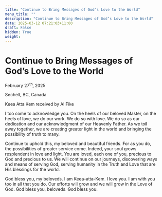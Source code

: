 ```yaml
---
title: "Continue to Bring Messages of God’s Love to the World"
menu_title: ""
description: "Continue to Bring Messages of God’s Love to the World"
date: 2025-03-12 07:21:03+11:00
draft: False
hidden: True
weight:
---
```

# Continue to Bring Messages of God’s Love to the World

February 27<sup>th</sup>, 2025

Sechelt, BC, Canada

Keea Atta Kem received by Al Fike

I too come to acknowledge you. On the heels of our beloved Master, on the heels of love, we do our work. We do so with love. We do so as our dedication and our acknowledgment of our Heavenly Father. As we toil away together, we are creating greater light in the world and bringing the possibility of truth to many.

Continue to uphold this, my beloved and beautiful friends. For as you do, the possibilities of greater service come. Indeed, your soul grows resplendent in love and light. You are loved, each one of you, precious to God and precious to us. We will continue on our journeys, discovering ways and means of serving God, serving humanity in the Truth and Love that are His blessings for the world.

God bless you, my beloveds. I am Keea-atta-Kem. I love you. I am with you too in all that you do. Our efforts will grow and we will grow in the Love of God. God bless you, beloveds. God bless you.
